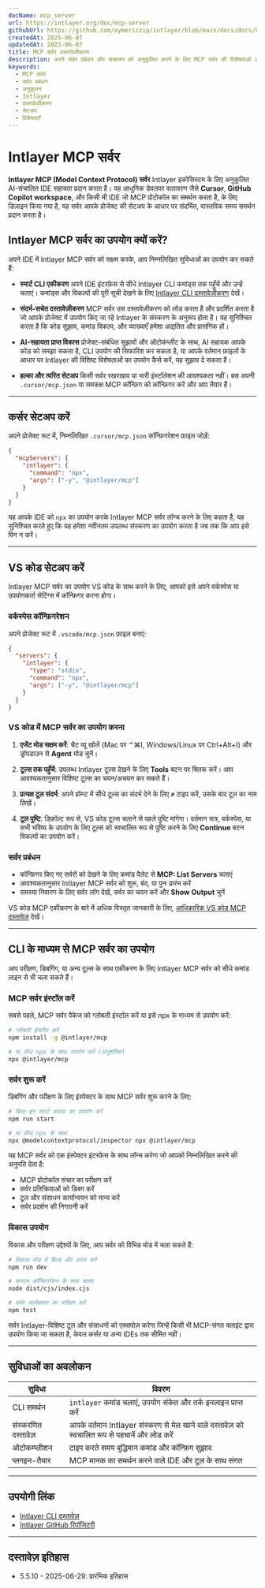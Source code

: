 ```yaml
---
docName: mcp_server
url: https://intlayer.org/doc/mcp-server
githubUrl: https://github.com/aymericzip/intlayer/blob/main/docs/docs/hi/mcp_server.md
createdAt: 2025-06-07
updatedAt: 2025-06-07
title: MCP सर्वर दस्तावेज़ीकरण
description: अपने सर्वर प्रबंधन और संचालन को अनुकूलित करने के लिए MCP सर्वर की विशेषताओं और सेटअप का अन्वेषण करें।
keywords:
  - MCP सर्वर
  - सर्वर प्रबंधन
  - अनुकूलन
  - Intlayer
  - दस्तावेज़ीकरण
  - सेटअप
  - विशेषताएँ
---
```


# Intlayer MCP सर्वर

**Intlayer MCP (Model Context Protocol) सर्वर** Intlayer इकोसिस्टम के लिए अनुकूलित AI-संचालित IDE सहायता प्रदान करता है। यह आधुनिक डेवलपर वातावरण जैसे **Cursor**, **GitHub Copilot workspace**, और किसी भी IDE जो MCP प्रोटोकॉल का समर्थन करता है, के लिए डिज़ाइन किया गया है, यह सर्वर आपके प्रोजेक्ट की सेटअप के आधार पर संदर्भित, वास्तविक समय समर्थन प्रदान करता है।

## Intlayer MCP सर्वर का उपयोग क्यों करें?

अपने IDE में Intlayer MCP सर्वर को सक्षम करके, आप निम्नलिखित सुविधाओं का उपयोग कर सकते हैं:

- **स्मार्ट CLI एकीकरण**
  अपने IDE इंटरफ़ेस से सीधे Intlayer CLI कमांड्स तक पहुँचें और उन्हें चलाएं। कमांड्स और विकल्पों की पूरी सूची देखने के लिए [Intlayer CLI दस्तावेज़ीकरण](https://github.com/aymericzip/intlayer/blob/main/docs/docs/hi/intlayer_cli.md) देखें।

- **संदर्भ-सचेत दस्तावेज़ीकरण**
  MCP सर्वर उस दस्तावेज़ीकरण को लोड करता है और प्रदर्शित करता है जो आपके प्रोजेक्ट में उपयोग किए जा रहे Intlayer के संस्करण के अनुरूप होता है। यह सुनिश्चित करता है कि कोड सुझाव, कमांड विकल्प, और व्याख्याएँ हमेशा अद्यतित और प्रासंगिक हों।

- **AI-सहायता प्राप्त विकास**
  प्रोजेक्ट-संबंधित सुझावों और ऑटोकंप्लीट के साथ, AI सहायक आपके कोड को समझा सकता है, CLI उपयोग की सिफारिश कर सकता है, या आपके वर्तमान फ़ाइलों के आधार पर Intlayer की विशिष्ट विशेषताओं का उपयोग कैसे करें, यह सुझाव दे सकता है।

- **हल्का और त्वरित सेटअप**
  किसी सर्वर रखरखाव या भारी इंस्टॉलेशन की आवश्यकता नहीं। बस अपनी `.cursor/mcp.json` या समकक्ष MCP कॉन्फ़िग को कॉन्फ़िगर करें और आप तैयार हैं।

---

## कर्सर सेटअप करें

अपने प्रोजेक्ट रूट में, निम्नलिखित `.cursor/mcp.json` कॉन्फ़िगरेशन फ़ाइल जोड़ें:

```json
{
  "mcpServers": {
    "intlayer": {
      "command": "npx",
      "args": ["-y", "@intlayer/mcp"]
    }
  }
}
```

यह आपके IDE को `npx` का उपयोग करके Intlayer MCP सर्वर लॉन्च करने के लिए कहता है, यह सुनिश्चित करते हुए कि यह हमेशा नवीनतम उपलब्ध संस्करण का उपयोग करता है जब तक कि आप इसे पिन न करें।

---

## VS कोड सेटअप करें

Intlayer MCP सर्वर का उपयोग VS कोड के साथ करने के लिए, आपको इसे अपने वर्कस्पेस या उपयोगकर्ता सेटिंग्स में कॉन्फ़िगर करना होगा।

### वर्कस्पेस कॉन्फ़िगरेशन

अपने प्रोजेक्ट रूट में `.vscode/mcp.json` फ़ाइल बनाएं:

```json
{
  "servers": {
    "intlayer": {
      "type": "stdio",
      "command": "npx",
      "args": ["-y", "@intlayer/mcp"]
    }
  }
}
```

### VS कोड में MCP सर्वर का उपयोग करना

1. **एजेंट मोड सक्षम करें**: चैट व्यू खोलें (Mac पर ⌃⌘I, Windows/Linux पर Ctrl+Alt+I) और ड्रॉपडाउन से **Agent** मोड चुनें।

2. **टूल्स तक पहुँचें**: उपलब्ध Intlayer टूल्स देखने के लिए **Tools** बटन पर क्लिक करें। आप आवश्यकतानुसार विशिष्ट टूल्स का चयन/अचयन कर सकते हैं।

3. **प्रत्यक्ष टूल संदर्भ**: अपने प्रॉम्प्ट में सीधे टूल्स का संदर्भ देने के लिए `#` टाइप करें, उसके बाद टूल का नाम लिखें।

4. **टूल पुष्टि**: डिफ़ॉल्ट रूप से, VS कोड टूल्स चलाने से पहले पुष्टि मांगेगा। वर्तमान सत्र, वर्कस्पेस, या सभी भविष्य के उपयोग के लिए टूल्स को स्वचालित रूप से पुष्टि करने के लिए **Continue** बटन विकल्पों का उपयोग करें।

### सर्वर प्रबंधन

- कॉन्फ़िगर किए गए सर्वरों को देखने के लिए कमांड पैलेट से **MCP: List Servers** चलाएं
- आवश्यकतानुसार Intlayer MCP सर्वर को शुरू, बंद, या पुनः प्रारंभ करें
- समस्या निवारण के लिए सर्वर लॉग देखें, सर्वर का चयन करें और **Show Output** चुनें

VS कोड MCP एकीकरण के बारे में अधिक विस्तृत जानकारी के लिए, [आधिकारिक VS कोड MCP दस्तावेज़](https://code.visualstudio.com/docs/copilot/chat/mcp-servers) देखें।

---

## CLI के माध्यम से MCP सर्वर का उपयोग

आप परीक्षण, डिबगिंग, या अन्य टूल्स के साथ एकीकरण के लिए Intlayer MCP सर्वर को सीधे कमांड लाइन से भी चला सकते हैं।

### MCP सर्वर इंस्टॉल करें

सबसे पहले, MCP सर्वर पैकेज को ग्लोबली इंस्टॉल करें या इसे npx के माध्यम से उपयोग करें:

```bash
# ग्लोबली इंस्टॉल करें
npm install -g @intlayer/mcp

# या सीधे npx के साथ उपयोग करें (अनुशंसित)
npx @intlayer/mcp
```

### सर्वर शुरू करें

डिबगिंग और परीक्षण के लिए इंस्पेक्टर के साथ MCP सर्वर शुरू करने के लिए:

```bash
# बिल्ट-इन स्टार्ट कमांड का उपयोग करें
npm run start

# या सीधे npx के साथ
npx @modelcontextprotocol/inspector npx @intlayer/mcp
```

यह MCP सर्वर को एक इंस्पेक्टर इंटरफ़ेस के साथ लॉन्च करेगा जो आपको निम्नलिखित करने की अनुमति देता है:

- MCP प्रोटोकॉल संचार का परीक्षण करें
- सर्वर प्रतिक्रियाओं को डिबग करें
- टूल और संसाधन कार्यान्वयन को मान्य करें
- सर्वर प्रदर्शन की निगरानी करें

### विकास उपयोग

विकास और परीक्षण उद्देश्यों के लिए, आप सर्वर को विभिन्न मोड में चला सकते हैं:

```bash
# विकास मोड में बिल्ड और प्रारंभ करें
npm run dev

# कस्टम कॉन्फ़िगरेशन के साथ चलाएं
node dist/cjs/index.cjs

# सर्वर कार्यक्षमता का परीक्षण करें
npm test
```

सर्वर Intlayer-विशिष्ट टूल और संसाधनों को एक्सपोज़ करेगा जिन्हें किसी भी MCP-संगत क्लाइंट द्वारा उपयोग किया जा सकता है, केवल कर्सर या अन्य IDEs तक सीमित नहीं।

---

## सुविधाओं का अवलोकन

| सुविधा              | विवरण                                                                                           |
| ------------------- | ----------------------------------------------------------------------------------------------- |
| CLI समर्थन          | `intlayer` कमांड चलाएं, उपयोग संकेत और तर्क इनलाइन प्राप्त करें                                 |
| संस्करणित दस्तावेज़ | आपके वर्तमान Intlayer संस्करण से मेल खाने वाले दस्तावेज़ को स्वचालित रूप से पहचानें और लोड करें |
| ऑटोकम्प्लीशन        | टाइप करते समय बुद्धिमान कमांड और कॉन्फ़िग सुझाव                                                 |
| प्लगइन-तैयार        | MCP मानक का समर्थन करने वाले IDE और टूल के साथ संगत                                             |

---

## उपयोगी लिंक

- [Intlayer CLI दस्तावेज़](https://github.com/aymericzip/intlayer/blob/main/docs/docs/hi/intlayer_cli.md)
- [Intlayer GitHub रिपॉजिटरी](https://github.com/aymericzip/intlayer)

---

## दस्तावेज़ इतिहास

- 5.5.10 - 2025-06-29: प्रारंभिक इतिहास
